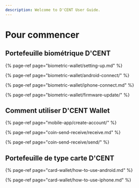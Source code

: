 ```yaml
---
description: Welcome to D'CENT User Guide.
---
```


# Pour commencer

## **Portefeuille biométrique D'CENT**

{% page-ref page="biometric-wallet/setting-up.md" %}

{% page-ref page="biometric-wallet/android-connect/" %}

{% page-ref page="biometric-wallet/iphone-connect.md" %}

{% page-ref page="biometric-wallet/firmware-update/" %}

## **Comment utiliser D'CENT Wallet**

{% page-ref page="mobile-app/create-account/" %}

{% page-ref page="coin-send-receive/receive.md" %}

{% page-ref page="coin-send-receive/send/" %}

## **Portefeuille de type carte D'CENT**

{% page-ref page="card-wallet/how-to-use-android.md" %}

{% page-ref page="card-wallet/how-to-use-iphone.md" %}

